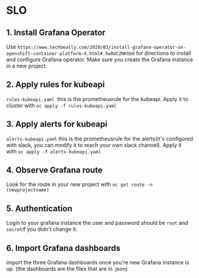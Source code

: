 # SLO

## 1. Install Grafana Operator
Use ```https://www.techbeatly.com/2020/03/install-grafana-operator-on-openshift-container-platform-4.html#.Xw8UCZNKhb9``` for directions to install and configure Grafana operator. Make sure you create the Grafana instance in a new project.

## 2. Apply rules for kubeapi
```rules-kubeapi.yaml```  this is the prometheusrule for the kubeapi. Apply it to cluster with ```oc apply -f rules-kubeapi.yaml```

## 3. Apply alerts for kubeapi
```alerts-kubeapi.yaml``` this is the prometheusrule for the alerts(it's configured with slack, you can modify it to reach your own slack channel). Apply it with ```oc apply -f alerts-kubeapi.yaml```

## 4. Observe Grafana route
Look for the route in your new project with ```oc get route -n (newprojectname)```

## 5. Authentication
Login to your grafana instance the user and password should be ```root``` and ```secret```if you didn't change it.

## 6. Import Grafana dashboards
import the three Grafana dashboards once you're new Grafana instance is up. (the dashboards are the files that are in .json)
